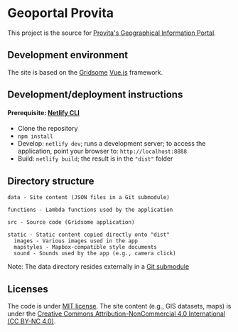 # Geoportal Provita

This project is the source for [Provita's Geographical Information Portal](https://geoportal.provita.org.ve/).

## Development environment

The site is based on the [Gridsome](https://gridsome.org/) [Vue.js](https://vuejs.org/) framework.

## Development/deployment instructions

#### Prerequisite: [Netlify CLI](https://docs.netlify.com/cli/get-started/#installation)

* Clone the repository
* ```npm install```
* Develop: ```netlify dev```; runs a development server; to access the application, point your browser to: ```http://localhost:8888```
* Build: ```netlify build```; the result is in the ```"dist"``` folder

## Directory structure

```
data - Site content (JSON files in a Git submodule)

functions - Lambda functions used by the application

src - Source code (Gridsome application)

static - Static content copied directly onto "dist"
  images - Various images used in the app
  mapstyles - Mapbox-compatible style documents
  sound - Sounds used by the app (e.g., camera click)
```

Note: The data directory resides externally in a [Git submodule](https://github.com/Provitaonline/geoportal-data)

## Licenses

The code is under [MIT license](https://opensource.org/licenses/MIT). The site content (e.g., GIS datasets, maps) is under the [Creative Commons Attribution-NonCommercial 4.0 International (CC BY-NC 4.0)](https://creativecommons.org/licenses/by-nc/4.0/).

